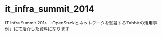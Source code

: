 it_infra_summit_2014
====================
IT Infra Summit 2014 「OpenStackとネットワークを監視するZabbixの活用事例」にて紹介した資料になります
